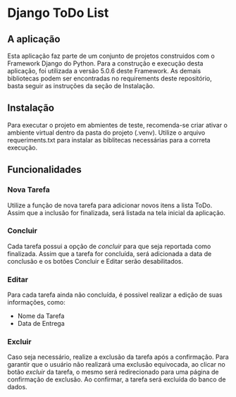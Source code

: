 # Django ToDo List

## A aplicação
Esta aplicação faz parte de um conjunto de projetos construidos com o Framework Django do Python. Para a construção e execução desta aplicação, foi utilizada a versão 5.0.6 deste Framework. As demais bibliotecas podem ser encontradas no requirements deste repositório, basta seguir as instruções da seção de Instalação.

## Instalação
Para executar o projeto em abmientes de teste, recomenda-se criar ativar o ambiente virtual dentro da pasta do projeto (.venv). Utilize o arquivo requeriments.txt para instalar as biblitecas necessárias para a correta execução.

## Funcionalidades
### Nova Tarefa
Utilize a função de nova tarefa para adicionar novos itens a lista ToDo. Assim que a inclusão for finalizada, será listada na tela inicial da aplicação. 

### Concluir
Cada tarefa possui a opção de <i>concluir</i> para que seja reportada como finalizada. Assim que a tarefa for concluída, será adicionada a data de conclusão e os botões Concluir e Editar serão desabilitados. 

### Editar
Para cada tarefa ainda não concluída, é possivel realizar a edição de suas informações, como:
- Nome da Tarefa
- Data de Entrega

### Excluir
Caso seja necessário, realize a exclusão da tarefa após a confirmação. Para garantir que o usuário não realizará uma exclusão equivocada, ao clicar no botão <i>excluir</i> da tarefa, o mesmo será redirecionado para uma página de confirmação de exclusão. Ao confirmar, a tarefa será excluída do banco de dados.